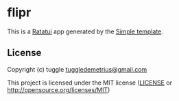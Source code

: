 # flipr

This is a [Ratatui] app generated by the [Simple template].

[Ratatui]: https://ratatui.rs
[Simple Template]: https://github.com/ratatui/templates/tree/main/simple

## License

Copyright (c) tuggle <tuggledemetrius@gmail.com>

This project is licensed under the MIT license ([LICENSE] or <http://opensource.org/licenses/MIT>)

[LICENSE]: ./LICENSE
